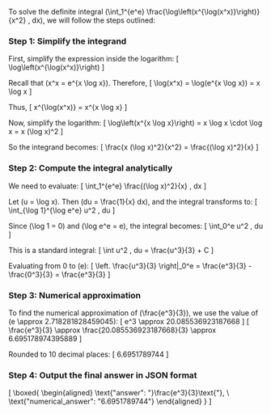 To solve the definite integral \(\int_1^{e^e} \frac{\log\left(x^{\log(x^x)}\right)}{x^2} \, dx\), we will follow the steps outlined:

### Step 1: Simplify the integrand

First, simplify the expression inside the logarithm:
\[
\log\left(x^{\log(x^x)}\right)
\]

Recall that \(x^x = e^{x \log x}\). Therefore,
\[
\log(x^x) = \log(e^{x \log x}) = x \log x
\]

Thus,
\[
x^{\log(x^x)} = x^{x \log x}
\]

Now, simplify the logarithm:
\[
\log\left(x^{x \log x}\right) = x \log x \cdot \log x = x (\log x)^2
\]

So the integrand becomes:
\[
\frac{x (\log x)^2}{x^2} = \frac{(\log x)^2}{x}
\]

### Step 2: Compute the integral analytically

We need to evaluate:
\[
\int_1^{e^e} \frac{(\log x)^2}{x} \, dx
\]

Let \(u = \log x\). Then \(du = \frac{1}{x} dx\), and the integral transforms to:
\[
\int_{\log 1}^{\log e^e} u^2 \, du
\]

Since \(\log 1 = 0\) and \(\log e^e = e\), the integral becomes:
\[
\int_0^e u^2 \, du
\]

This is a standard integral:
\[
\int u^2 \, du = \frac{u^3}{3} + C
\]

Evaluating from 0 to \(e\):
\[
\left. \frac{u^3}{3} \right|_0^e = \frac{e^3}{3} - \frac{0^3}{3} = \frac{e^3}{3}
\]

### Step 3: Numerical approximation

To find the numerical approximation of \(\frac{e^3}{3}\), we use the value of \(e \approx 2.718281828459045\):
\[
e^3 \approx 20.085536923187668
\]
\[
\frac{e^3}{3} \approx \frac{20.085536923187668}{3} \approx 6.695178974395889
\]

Rounded to 10 decimal places:
\[
6.6951789744
\]

### Step 4: Output the final answer in JSON format

\[
\boxed{
\begin{aligned}
\text{"answer": "}\frac{e^3}{3}\text{"}, \\
\text{"numerical_answer": "6.6951789744"}
\end{aligned}
}
\]